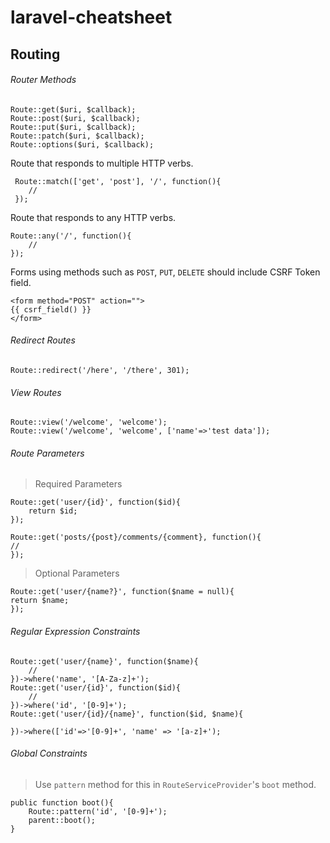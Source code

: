 # laravel-cheatsheet

## Routing

###### Router Methods

```
Route::get($uri, $callback);
Route::post($uri, $callback);
Route::put($uri, $callback);
Route::patch($uri, $callback);
Route::options($uri, $callback);
```

Route that responds to multiple HTTP verbs.

```
 Route::match(['get', 'post'], '/', function(){
    //
 });
```

Route that responds to any HTTP verbs.

```
Route::any('/', function(){
    //
});
```

Forms using methods such as `POST`, `PUT`, `DELETE` should include CSRF Token field.

```
<form method="POST" action="">
{{ csrf_field() }}
</form>
```

###### Redirect Routes

```
Route::redirect('/here', '/there', 301);
```

###### View Routes

```
Route::view('/welcome', 'welcome');
Route::view('/welcome', 'welcome', ['name'=>'test data']);
```

###### Route Parameters

> Required Parameters

```
Route::get('user/{id}', function($id){
    return $id;
});

Route::get('posts/{post}/comments/{comment}, function(){
//
});
```

> Optional Parameters

```
Route::get('user/{name?}', function($name = null){
return $name;
});
```

###### Regular Expression Constraints

```
Route::get('user/{name}', function($name){
    //
})->where('name', '[A-Za-z]+');
Route::get('user/{id}', function($id){
    //
})->where('id', '[0-9]+');
Route::get('user/{id}/{name}', function($id, $name){

})->where(['id'=>'[0-9]+', 'name' => '[a-z]+');
```

###### Global Constraints
> Use `pattern` method for this in `RouteServiceProvider`'s `boot` method.
```
public function boot(){
    Route::pattern('id', '[0-9]+');
    parent::boot();
}
```